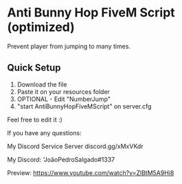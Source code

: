 # Anti Bunny Hop FiveM Script (optimized)

Prevent player from jumping to many times.

## Quick Setup ##
1. Download the file
2. Paste it on your resources folder
3. OPTIONAL - Edit "NumberJump"
4. "start AntiBunnyHopFiveMScript" on server.cfg

Feel free to edit it :)

If you have any questions:

My Discord Service Server discord.gg/xMxVKdr

My Discord: 'JoãoPedroSalgado#1337

Preview: https://www.youtube.com/watch?v=ZlBtM5A9Hi8
